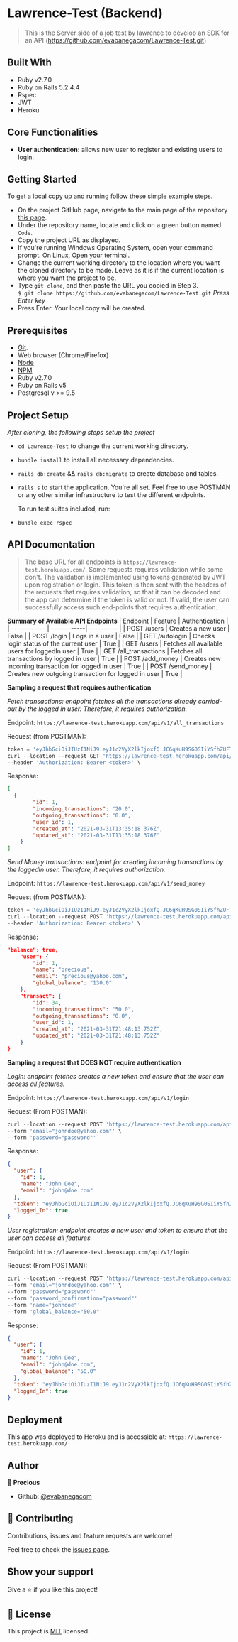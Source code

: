 # Lawrence-Test (Backend)

> This is the Server side of a job test by lawrence to develop an SDK for an API (https://github.com/evabanegacom/Lawrence-Test.git)

## Built With

- Ruby v2.7.0
- Ruby on Rails 5.2.4.4
- Rspec
- JWT
- Heroku

## Core Functionalities

- **User authentication:** allows new user to register and existing users to login.

## Getting Started

To get a local copy up and running follow these simple example steps.

- On the project GitHub page, navigate to the main page of the repository [this page](https://github.com/evabanegacom/Lawrence-Test.git).
- Under the repository name, locate and click on a green button named `Code`.
- Copy the project URL as displayed.
- If you're running Windows Operating System, open your command prompt. On Linux, Open your terminal.
- Change the current working directory to the location where you want the cloned directory to be made. Leave as it is if the current location is where you want the project to be.
- Type `git clone`, and then paste the URL you copied in Step 3.<br>
  `$ git clone https://github.com/evabanegacom/Lawrence-Test.git` <em>Press Enter key</em><br>
- Press Enter. Your local copy will be created.

## Prerequisites

- [Git](https://gist.github.com/derhuerst/1b15ff4652a867391f03).
- Web browser (Chrome/Firefox)
- [Node](https://nodejs.org/en/)
- [NPM](https://www.npmjs.com/get-npm)
- Ruby v2.7.0
- Ruby on Rails v5
- Postgresql v >= 9.5

## Project Setup

_After cloning, the following steps setup the project_

- `cd Lawrence-Test` to change the current working directory.
- `bundle install` to install all necessary dependencies.
- `rails db:create` && `rails db:migrate` to create database and tables.
- `rails s` to start the application. You're all set.
  Feel free to use POSTMAN or any other similar infrastructure to test the different endpoints.

  To run test suites included, run:

- `bundle exec rspec`

## API Documentation

> The base URL for all endpoints is `https://lawrence-test.herokuapp.com/`. Some requests requires validation while some don't. The validation is implemented using tokens generated by JWT upon registration or login. This token is then sent with the headers of the requests that requires validation, so that it can be decoded and the app can determine if the token is valid or not. If valid, the user can successfully access such end-points that requires authentication.

**Summary of Available API Endpoints**
| Endpoint | Feature | Authentication |
| ------------ | ------------| ---------- |
| POST /users | Creates a new user | False |
| POST /login | Logs in a user | False |
| GET /autologin | Checks login status of the current user | True |
| GET /users | Fetches all available users for loggedIn user | True |
| GET /all_transactions | Fetches all transactions by logged in user | True |
| POST /add_money | Creates new incoming transaction for logged in user | True |
| POST /send_money | Creates new outgoing transaction for logged in user | True |

**Sampling a request that requires authentication**

_Fetch transactions: endpoint fetches all the transactions already carried-out by the logged in user. Therefore, it requires authorization._

Endpoint: `https://lawrence-test.herokuapp.com/api/v1/all_transactions`

Request (from POSTMAN):

```js
token = 'eyJhbGciOiJIUzI1NiJ9.eyJ1c2VyX2lkIjoxfQ.JC6qKuH9SG0SIiYSfhZUFTtirxN9Q47buLk0DPFFFzE'
curl --location --request GET 'https://lawrence-test.herokuapp.com/api/v1/all_transactions' \
--header 'Authorization: Bearer <token>' \
```

Response:

```json
[
  {
        "id": 1,
        "incoming_transactions": "20.0",
        "outgoing_transactions": "0.0",
        "user_id": 1,
        "created_at": "2021-03-31T13:35:18.376Z",
        "updated_at": "2021-03-31T13:35:18.376Z"
    }
]
```

_Send Money transactions: endpoint for creating incoming transactions by the loggedIn user. Therefore, it requires authorization._

Endpoint: `https://lawrence-test.herokuapp.com/api/v1/send_money`

Request (from POSTMAN):

```js
token = 'eyJhbGciOiJIUzI1NiJ9.eyJ1c2VyX2lkIjoxfQ.JC6qKuH9SG0SIiYSfhZUFTtirxN9Q47buLk0DPFFFzE'
curl --location --request POST 'https://lawrence-test.herokuapp.com/api/v1/send_money' \
--header 'Authorization: Bearer <token>' \
```

Response:

```json
"balance": true,
    "user": {
        "id": 1,
        "name": "precious",
        "email": "precious@yahoo.com",
        "global_balance": "130.0"
    },
    "transact": {
        "id": 34,
        "incoming_transactions": "50.0",
        "outgoing_transactions": "0.0",
        "user_id": 1,
        "created_at": "2021-03-31T21:48:13.752Z",
        "updated_at": "2021-03-31T21:48:13.752Z"
    }
}
```
**Sampling a request that DOES NOT require authentication**

_Login: endpoint fetches creates a new token and ensure that the user can access all features._

Endpoint: `https://lawrence-test.herokuapp.com/api/v1/login`

Request (From POSTMAN):

```js
curl --location --request POST 'https://lawrence-test.herokuapp.com/api/v1/login' \
--form 'email="johndoe@yahoo.com"' \
--form 'password="password"'
```

Response:

```json
{
  "user": {
    "id": 1,
    "name": "John Doe",
    "email": "john@doe.com"
  },
  "token": "eyJhbGciOiJIUzI1NiJ9.eyJ1c2VyX2lkIjoxfQ.JC6qKuH9SG0SIiYSfhZUFTtirxN9Q47buLk0DPFFFzE",
  "logged_In": true
}
```

_User registration: endpoint creates a new user and token to ensure that the user can access all features._

Endpoint: `https://lawrence-test.herokuapp.com/api/v1/login`

Request (From POSTMAN):

```js
curl --location --request POST 'https://lawrence-test.herokuapp.com/api/v1/users' \
--form 'email="johndoe@yahoo.com"' \
--form 'password="password"'
--form 'password_confirmation="password"'
--form 'name="johndoe"'
--form 'global_balance="50.0"'
```

Response:

```json
{
  "user": {
    "id": 1,
    "name": "John Doe",
    "email": "john@doe.com",
    "global_balance": "50.0"
  },
  "token": "eyJhbGciOiJIUzI1NiJ9.eyJ1c2VyX2lkIjoxfQ.JC6qKuH9SG0SIiYSfhZUFTtirxN9Q47buLk0DPFFFzE",
  "logged_In": true
}
```

## Deployment

This app was deployed to Heroku and is accessible at: `https://lawrence-test.herokuapp.com/`

## Author

👤 **Precious**

- Github: [@evabanegacom](https://github.com/evabanegacom)

## 🤝 Contributing

Contributions, issues and feature requests are welcome!

Feel free to check the [issues page](https://github.com/evabanegacom/Lawrence-Test/issues/).

## Show your support

Give a ⭐️ if you like this project!

## 📝 License

This project is [MIT](/LICENSE) licensed.